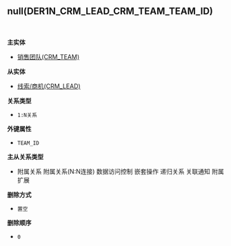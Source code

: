 ## null(DER1N_CRM_LEAD_CRM_TEAM_TEAM_ID) <!-- {docsify-ignore-all} -->



<br>
<p class="panel-title"><b>主实体</b></p>

* [销售团队(CRM_TEAM)](module/crm/crm_team)

<p class="panel-title"><b>从实体</b></p>

* [线索/商机(CRM_LEAD)](module/crm/crm_lead)

<p class="panel-title"><b>关系类型</b></p>

* `1:N关系`

<p class="panel-title"><b>外键属性</b></p>

* `TEAM_ID`

<p class="panel-title"><b>主从关系类型</b></p>

* <i class="fa fa-square"/></i> 附属关系 <i class="fa fa-square"/></i> 附属关系(N:N连接) <i class="fa fa-square"/></i> 数据访问控制 <i class="fa fa-square"/></i> 嵌套操作 <i class="fa fa-square"/></i> 递归关系 <i class="fa fa-square"/></i> 关联通知 <i class="fa fa-square"/></i> 附属扩展

<p class="panel-title"><b>删除方式</b></p>

* `置空`

<p class="panel-title"><b>删除顺序</b></p>

* `0`
